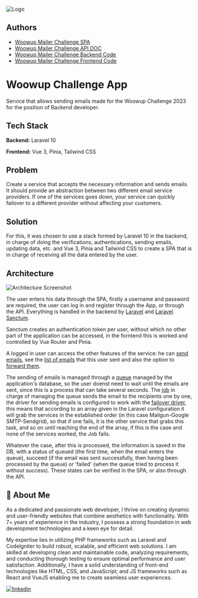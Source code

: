 
![Logo](https://i.ibb.co/F539HdJ/header-woowup-mailer.png)


## Authors

- [Woowup Mailer Challenge SPA](http://situarts.com/)
- [Woowup Mailer Challenge API DOC](147.182.181.166)
- [Woowup Mailer Challenge Backend Code](https://github.com/Situ314/mail-challenge-backend)
- [Woowup Mailer Challenge Frontend Code](https://github.com/Situ314/woowup-challenge-frontend)


# Woowup Challenge App

Service that allows sending emails made for the Woowup Challenge 2023 for the position of Backend developer.



## Tech Stack

**Backend:** Laravel 10

**Frontend:** Vue 3, Pinia, Tailwind CSS

## Problem

Create a service that accepts the necessary information and sends emails. It should provide an abstraction between two different email service providers. If one of the services goes down, your service can quickly failover to a different provider without affecting your customers.

## Solution

For this, it was chosen to use a stack formed by Laravel 10 in the backend, in charge of doing the verifications, authentications, sending emails, updating data, etc. and Vue 3, Pinia and Tailwind CSS to create a SPA that is in charge of receiving all the data entered by the user.




## Architecture

![Architecture Screenshot](https://i.ibb.co/x3N0ThS/woowup-architecture.png)

The user enters his data through the SPA, firstly a username and password are required, the user can log in and register through the App, or through the API. Everything is handled in the backend by [Laravel](https://laravel.com/docs/10.x/) and [Laravel Sanctum](https://laravel.com/docs/10.x/sanctum#main-content). 

Sanctum creates an authentication token per user, without which no other part of the application can be accessed, in the forntend this is worked and controlled by Vue Router and Pinia.

A logged in user can access the other features of the service: he can [send emails](https://github.com/Situ314/mail-challenge-backend/blob/b4335403ce2b193fb23f7e8332fa4a961bd34add/app/Http/Controllers/EmailController.php#L33), see the [list of emails](https://github.com/Situ314/mail-challenge-backend/blob/b4335403ce2b193fb23f7e8332fa4a961bd34add/app/Http/Controllers/EmailController.php#L16) that this user sent and also the option to [forward them](https://github.com/Situ314/mail-challenge-backend/blob/b4335403ce2b193fb23f7e8332fa4a961bd34add/app/Http/Controllers/EmailController.php#L62).

The sending of emails is managed through a [queue](https://github.com/Situ314/mail-challenge-backend/blob/master/app/Jobs/SendEmailJob.php) managed by the application's database, so the user doenst need to wait until the emails are sent, since this is a process that can take several seconds. The [job](https://github.com/Situ314/mail-challenge-backend/blob/master/app/Jobs/SendEmailJob.php) in charge of managing the queue sends the email to the recipients one by one, the driver for sending emails is configured to work with the [failover driver](https://laravel.com/docs/10.x/mail#failover-configuration), this means that according to an array given in the Laravel configuration it will grab the services in the established order (in this case Mailgun-Google SMTP-Sendgrid), so that if one fails, it is the other service that grabs this task, and so on until reaching the end of the array, if this is the case and none of the services worked, the Job fails. 

Whatever the case, after this is processed, the information is saved in the DB, with a status of queued (the first time, when the email enters the queue), succeed (if the email was sent successfully, then having been processed by the queue) or 'failed' (when the queue tried to process it without success). These states can be verified in the SPA, or also through the API.

## 🚀 About Me
As a dedicated and passionate web developer, I thrive on creating dynamic and user-friendly websites that combine aesthetics with functionality. With 7+ years of experience in the industry, I possess a strong foundation in web development technologies and a keen eye for detail.

My expertise lies in utilizing PHP frameworks such as Laravel and CodeIgniter to build robust, scalable, and efficient web solutions. I am skilled at developing clean and maintainable code, analyzing requirements, and conducting thorough testing to ensure optimal performance and user satisfaction. Additionally, I have a solid understanding of front-end technologies like HTML, CSS, and JavaScript; and JS frameworks such as React and VueJS enabling me to create seamless user experiences.

[![linkedin](https://img.shields.io/badge/linkedin-0A66C2?style=for-the-badge&logo=linkedin&logoColor=white)](https://www.linkedin.com/in/cdanielarteaga/)

